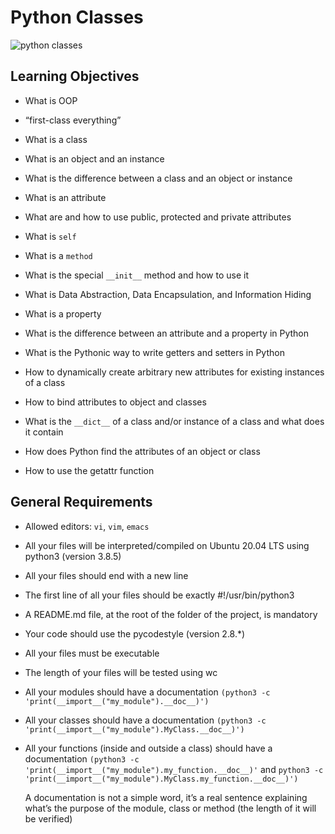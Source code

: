 # Python Classes

![python classes](https://bestpythontraininginchennai.files.wordpress.com/2018/09/classes-and-object-in-python.jpg)



## Learning Objectives



* What is OOP

* “first-class everything”

* What is a class

* What is an object and an instance

* What is the difference between a class and an object or instance

* What is an attribute

* What are and how to use public, protected and private attributes

* What is `self`

* What is a `method`

* What is the special `__init__` method and how to use it

* What is Data Abstraction, Data Encapsulation, and Information Hiding

* What is a property

* What is the difference between an attribute and a property in Python

* What is the Pythonic way to write getters and setters in Python

* How to dynamically create arbitrary new attributes for existing instances of a class

* How to bind attributes to object and classes

* What is the `__dict__` of a class and/or instance of a class and what does it contain

* How does Python find the attributes of an object or class

* How to use the getattr function



## General Requirements

* Allowed editors: `vi`, `vim`, `emacs`

* All your files will be interpreted/compiled on Ubuntu 20.04 LTS using python3 (version 3.8.5)

* All your files should end with a new line

* The first line of all your files should be exactly #!/usr/bin/python3

* A README.md file, at the root of the folder of the project, is mandatory

* Your code should use the pycodestyle (version 2.8.*)

* All your files must be executable

* The length of your files will be tested using wc

* All your modules should have a documentation `(python3 -c 'print(__import__("my_module").__doc__)')`

* All your classes should have a documentation `(python3 -c 'print(__import__("my_module").MyClass.__doc__)')`

* All your functions (inside and outside a class) should have a documentation `(python3 -c 'print(__import__("my_module").my_function.__doc__)'` and `python3 -c 'print(__import__("my_module").MyClass.my_function.__doc__)')`



	A documentation is not a simple word, it’s a real sentence explaining what’s the purpose of the module, class or method (the length of it will be verified)

